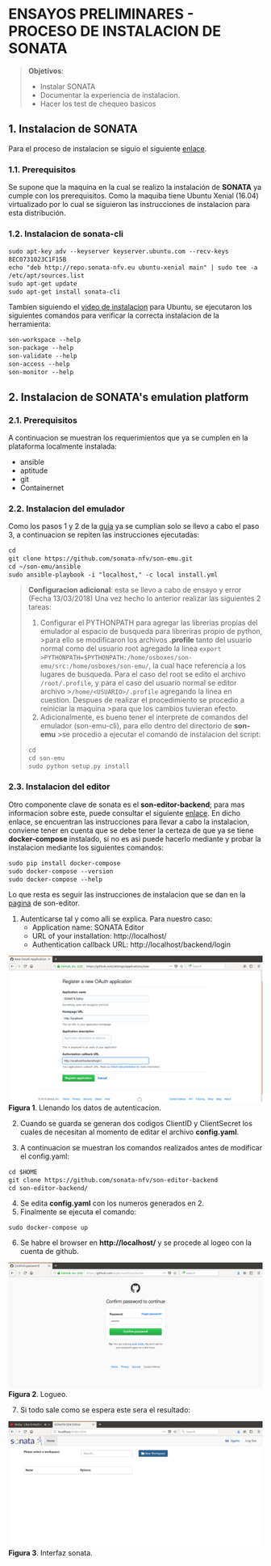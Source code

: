 # ENSAYOS PRELIMINARES - PROCESO DE INSTALACION DE SONATA

> **Objetivos**:
> * Instalar SONATA
> * Documentar la experiencia de instalacion.
> * Hacer los test de chequeo basicos

## 1. Instalacion de SONATA

Para el proceso de instalacion se siguio el siguiente [enlace](https://github.com/sonata-nfv/son-tutorials/blob/master/docs/component_installation.md).

### 1.1. Prerequisitos
Se supone que la maquina en la cual se realizo la instalación de **SONATA** ya cumple con los prerequisitos. Como la maquiba tiene Ubuntu Xenial (16.04) virtualizado por lo cual se siguieron las instrucciones de instalacion para esta distribución.

### 1.2. Instalacion de sonata-cli

```
sudo apt-key adv --keyserver keyserver.ubuntu.com --recv-keys 8EC0731023C1F15B
echo "deb http://repo.sonata-nfv.eu ubuntu-xenial main" | sudo tee -a /etc/apt/sources.list
sudo apt-get update
sudo apt-get install sonata-cli
```

Tambien siguiendo el [video de instalacion](https://youtu.be/Hk4j3NcnB4A) para Ubuntu, se ejecutaron los siguientes comandos para verificar la correcta instalacion de la herramienta:

```
son-workspace --help
son-package --help
son-validate --help
son-access --help
son-monitor --help
```

## 2. Instalacion de SONATA's emulation platform

### 2.1. Prerequisitos
A continuacion se muestran los requerimientos que ya se cumplen en la plataforma localmente instalada:
* ansible
* aptitude
* git
* Containernet

### 2.2. Instalacion del emulador

Como los pasos 1 y 2 de la [guia](https://github.com/sonata-nfv/son-tutorials/blob/master/docs/component_installation.md) ya se cumplian solo se llevo a cabo el paso 3, a continuacion se repiten las instrucciones ejecutadas:

```
cd
git clone https://github.com/sonata-nfv/son-emu.git
cd ~/son-emu/ansible
sudo ansible-playbook -i "localhost," -c local install.yml
```
>
>**Configuracion adicional**: esta se llevo a cabo de ensayo y error (Fecha 13/03/2018)
>Una vez hecho lo anterior realizar las siguientes 2 tareas:
>1. Configurar el PYTHONPATH para agregar las librerias propias del emulador al espacio de busqueda para libreriras propio de python, >para ello se modificaron los archivos **.profile** tanto del usuario normal como del usuario root agregado la linea ```export >PYTHONPATH=$PYTHONPATH:/home/osboxes/son-emu/src:/home/osboxes/son-emu/```, la cual hace referencia a los lugares de busqueda.
>Para el caso del root se edito el archivo ```/root/.profile```, y para el caso del usuario normal se editor archivo >```/home/<USUARIO>/.profile``` agregando la linea en cuestion. Despues de realizar el procedimiento se procedio a reiniciar la maquina >para que los cambios tuvieran efecto.
>2. Adicionalmente, es bueno tener el interprete de comandos del emulador (son-emu-cli), para ello dentro del directorio de **son-emu** >se procedio a ejecutar el comando de instalacion del script:
>
>```
>cd
>cd son-emu
>sudo python setup.py install
>```
>
### 2.3. Instalacion del editor

Otro componente clave de sonata es el **son-editor-backend**; para mas informacion sobre este, puede consultar el siguiente [enlace](https://github.com/sonata-nfv/son-editor-backend). En dicho enlace, se encuentran las instrucciones para llevar a cabo la instalacion, conviene tener en cuenta que se debe tener la certeza de que ya se tiene **docker-compose** instalado, si no es asi puede hacerlo mediante y probar la instalacion mediante los siguientes comandos:

```
sudo pip install docker-compose
sudo docker-compose --version
sudo docker-compose --help
```

Lo que resta es seguir las instrucciones de instalacion que se dan en la [pagina](https://github.com/sonata-nfv/son-editor-backend) de son-editor.

1. Autenticarse tal y como alli se explica. Para nuestro caso:
   * Application name: SONATA Editor
   * URL of your installation: http://localhost/
   * Authentication callback URL: http://localhost/backend/login
   
![fig1](./install_editor1.png)
**Figura 1**. Llenando los datos de autenticacion.

2. Cuando se guarda se generan dos codigos ClientID y ClientSecret los cuales de necesitan al momento de editar el archivo **config.yaml**.

3. A continuacion se muestran los comandos realizados antes de modificar el config.yaml:

```
cd $HOME
git clone https://github.com/sonata-nfv/son-editor-backend
cd son-editor-backend/
```

4. Se edita **config.yaml** con los numeros generados en 2.
5. Finalmente se ejecuta el comando:

```
sudo docker-compose up
```

6. Se habre el browser en **http://localhost/** y se procede al logeo con la cuenta de github.

![fig2](./install_editor5.png)
**Figura 2**. Logueo.

7. Si todo sale como se espera este sera el resultado:

![fig3](./install_editor6.png)
**Figura 3**. Interfaz sonata.



